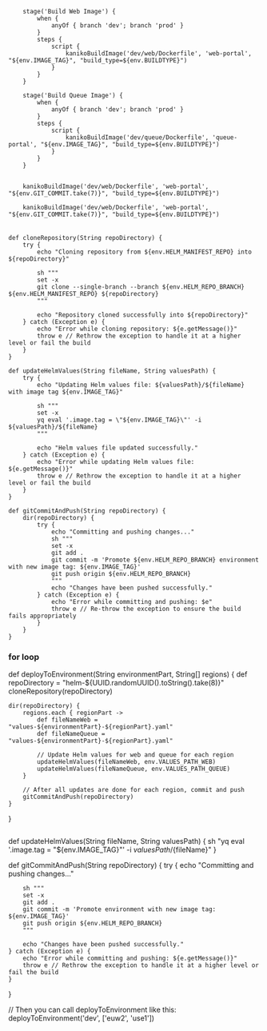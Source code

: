         stage('Build Web Image') {
            when {
                anyOf { branch 'dev'; branch 'prod' }
            }
            steps {
                script {
                    kanikoBuildImage('dev/web/Dockerfile', 'web-portal', "${env.IMAGE_TAG}", "build_type=${env.BUILDTYPE}")
                }
            }
        }

        stage('Build Queue Image') {
            when {
                anyOf { branch 'dev'; branch 'prod' }
            }
            steps {
                script {
                    kanikoBuildImage('dev/queue/Dockerfile', 'queue-portal', "${env.IMAGE_TAG}", "build_type=${env.BUILDTYPE}")
                }
            }
        }


        kanikoBuildImage('dev/web/Dockerfile', 'web-portal', "${env.GIT_COMMIT.take(7)}", "build_type=${env.BUILDTYPE}")

        kanikoBuildImage('dev/web/Dockerfile', 'web-portal', "${env.GIT_COMMIT.take(7)}", "build_type=${env.BUILDTYPE}")



######

```
def cloneRepository(String repoDirectory) {
    try {
        echo "Cloning repository from ${env.HELM_MANIFEST_REPO} into ${repoDirectory}"
        
        sh """
        set -x
        git clone --single-branch --branch ${env.HELM_REPO_BRANCH} ${env.HELM_MANIFEST_REPO} ${repoDirectory}
        """
        
        echo "Repository cloned successfully into ${repoDirectory}"
    } catch (Exception e) {
        echo "Error while cloning repository: ${e.getMessage()}"
        throw e // Rethrow the exception to handle it at a higher level or fail the build
    }
}

def updateHelmValues(String fileName, String valuesPath) {
    try {
        echo "Updating Helm values file: ${valuesPath}/${fileName} with image tag ${env.IMAGE_TAG}"
        
        sh """
        set -x
        yq eval '.image.tag = \"${env.IMAGE_TAG}\"' -i ${valuesPath}/${fileName}
        """
        
        echo "Helm values file updated successfully."
    } catch (Exception e) {
        echo "Error while updating Helm values file: ${e.getMessage()}"
        throw e // Rethrow the exception to handle it at a higher level or fail the build
    }
}

def gitCommitAndPush(String repoDirectory) {
    dir(repoDirectory) {
        try {
            echo "Committing and pushing changes..."
            sh """
            set -x
            git add .
            git commit -m 'Promote ${env.HELM_REPO_BRANCH} environment with new image tag: ${env.IMAGE_TAG}'
            git push origin ${env.HELM_REPO_BRANCH}
            """
            echo "Changes have been pushed successfully."
        } catch (Exception e) {
            echo "Error while committing and pushing: $e"
            throw e // Re-throw the exception to ensure the build fails appropriately
        }
    }
}

```
### for loop

def deployToEnvironment(String environmentPart, String[] regions) {
    def repoDirectory = "helm-${UUID.randomUUID().toString().take(8)}"
    cloneRepository(repoDirectory)

    dir(repoDirectory) {
        regions.each { regionPart ->
            def fileNameWeb = "values-${environmentPart}-${regionPart}.yaml"
            def fileNameQueue = "values-${environmentPart}-${regionPart}.yaml"

            // Update Helm values for web and queue for each region
            updateHelmValues(fileNameWeb, env.VALUES_PATH_WEB)
            updateHelmValues(fileNameQueue, env.VALUES_PATH_QUEUE)
        }

        // After all updates are done for each region, commit and push
        gitCommitAndPush(repoDirectory)
    }
}

```

```

def updateHelmValues(String fileName, String valuesPath) {
    sh "yq eval '.image.tag = \"${env.IMAGE_TAG}\"' -i ${valuesPath}/${fileName}"
}

def gitCommitAndPush(String repoDirectory) {
    try {
        echo "Committing and pushing changes..."

        sh """
        set -x
        git add .
        git commit -m 'Promote environment with new image tag: ${env.IMAGE_TAG}'
        git push origin ${env.HELM_REPO_BRANCH}
        """

        echo "Changes have been pushed successfully."
    } catch (Exception e) {
        echo "Error while committing and pushing: ${e.getMessage()}"
        throw e // Rethrow the exception to handle it at a higher level or fail the build
    }
}

// Then you can call deployToEnvironment like this:
deployToEnvironment('dev', ['euw2', 'use1'])


```




